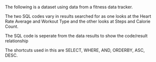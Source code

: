 The following is a dataset using data from a fitness data tracker. 

The two SQL codes vary in results searched for as one looks at the Heart Rate Average and Workout Type 
and the other looks at Steps and Calorie Count.

The SQL code is seperate from the data results to show the code/result relationship

The shortcuts used in this are SELECT, WHERE, AND, ORDERBY, ASC, DESC.
